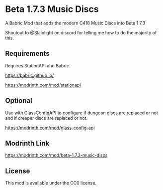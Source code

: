 # Beta 1.7.3 Music Discs
A Babric Mod that adds the modern C418 Music Discs into Beta 1.7.3

Shoutout to @Slainlight on discord for telling me how to do the majority of this.

## Requirements
Requires StationAPI and Babric

https://babric.github.io/

https://modrinth.com/mod/stationapi

## Optional
Use with GlassConfigAPI to configure if dungeon discs are replaced or not and if creeper discs are replaced or not.

https://modrinth.com/mod/glass-config-api

## Modrinth Link
https://modrinth.com/mod/beta-1.7.3-music-discs

## License

This mod is available under the CC0 license.
